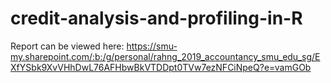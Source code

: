 # credit-analysis-and-profiling-in-R

Report can be viewed here: https://smu-my.sharepoint.com/:b:/g/personal/rahng_2019_accountancy_smu_edu_sg/EXfYSbk9XvVHhDwL76AFHbwBkVTDDpt0TVw7ezNFCiNpeQ?e=vamGOb
